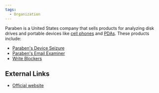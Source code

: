 ```yaml
---
tags:
  - Organization
---
```

Paraben is a United States company that sells products for analyzing disk
drives and portable devices like [cell phones](cell_phones.md) and
[PDAs](pdas.md). These products include:

* [Paraben's Device Seizure](paraben_device_seizure.md)
* [Paraben's Email Examiner](paraben's_email_examiner.md)
* [Write Blockers](write_blockers.md)

## External Links

* [Official website](https://paraben.com/)
